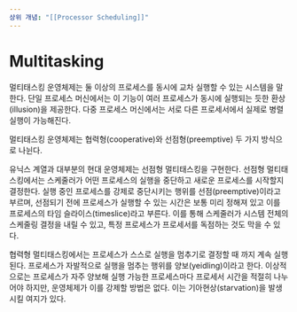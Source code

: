 ```yaml
---
상위 개념: "[[Processor Scheduling]]"
---
```

# Multitasking
멀티태스킹 운영체제는 둘 이상의 프로세스를 동시에 교차 실행할 수 있는 시스템을 말한다. 단일 프로세스 머신에서는 이 기능이 여러 프로세스가 동시에 실행되는 듯한 환상(illusion)을 제공한다. 다중 프로세스 머신에서는 서로 다른 프로세서에서 실제로 병렬 실행이 가능해진다.

멀티태스킹 운영체제는 협력형(cooperative)와 선점형(preemptive) 두 가지 방식으로 나뉜다. 

유닉스 계열과 대부분의 현대 운영체제는 선점형 멀티태스킹을 구현한다. 선점형 멀티태스킹에서는 스케줄러가 어떤 프로세스의 실행을 중단하고 새로운 프로세스를 시작할지 결정한다. 실행 중인 프로세스를 강제로 중단시키는 행위를 선점(preemptive)이라고 부르며, 선점되기 전에 프로세스가 실행할 수 있는 시간은 보통 미리 정해져 있고 이를 프로세스의 타임 슬라이스(timeslice)라고 부른다. 이를 통해 스케줄러가 시스템 전체의 스케줄링 결정을 내릴 수 있고, 특정 프로세스가 프로세서를 독점하는 것도 막을 수 있다.

협력형 멀티태스킹에서는 프로세스가 스스로 실행을 멈추기로 결정할 때 까지 계속 실행된다. 프로세스가 자발적으로 실행을 멈추는 행위를 양보(yeidling)이라고 한다. 이상적으로는 프로세스가 자주 양보해 실행 가능한 프로세스마다 프로세서 시간을 적절히 나누어야 하지만, 운영체제가 이를 강제할 방법은 없다. 이는 기아현상(starvation)을 발생시킬 여지가 있다.